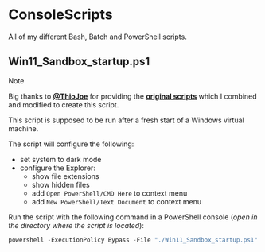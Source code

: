 # ConsoleScripts

All of my different Bash, Batch and PowerShell scripts.

## Win11_Sandbox_startup.ps1

> [!NOTE]
> Big thanks to **[@ThioJoe](https://github.com/ThioJoe)** for providing the **[original scripts](https://github.com/ThioJoe/Windows-Sandbox-Tools/tree/main)** which I combined and modified to create this script.

This script is supposed to be run after a fresh start of a Windows virtual machine.

The script will configure the following:
- set system to dark mode
- configure the Explorer:
  - show file extensions
  - show hidden files
  - add `Open PowerShell/CMD Here` to context menu
  - add `New PowerShell/Text Document` to context menu

Run the script with the following command in a PowerShell console (*open in the directory where the script is located*):
```powershell
powershell -ExecutionPolicy Bypass -File "./Win11_Sandbox_startup.ps1"
```
